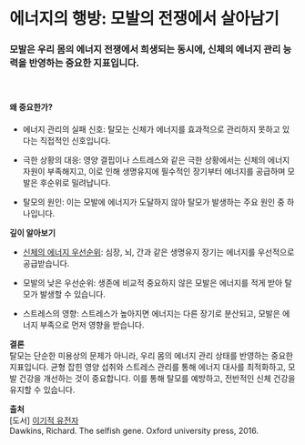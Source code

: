 # 에너지의 행방: 모발의 전쟁에서 살아남기

### 모발은 우리 몸의 에너지 전쟁에서 희생되는 동시에, 신체의 에너지 관리 능력을 반영하는 중요한 지표입니다.  
　  
#### **왜 중요한가?**     
 - 에너지 관리의 실패 신호: 탈모는 신체가 에너지를 효과적으로 관리하지 못하고 있다는 직접적인 신호입니다.  
 
 - 극한 상황의 대응: 영양 결핍이나 스트레스와 같은 극한 상황에서는 신체의 에너지 자원이 부족해지고, 이로 인해 생명유지에 필수적인 장기부터 에너지를 공급하며 모발은 후순위로 밀려납니다.  
 
 - 탈모의 원인: 이는 모발에 에너지가 도달하지 않아 탈모가 발생하는 주요 원인 중 하나입니다.  
  
**깊이 알아보기**  
 - [신체의 에너지 우선순위](/m03/m0305): 심장, 뇌, 간과 같은 생명유지 장기는 에너지를 우선적으로 공급받습니다.  
 
 - 모발의 낮은 우선순위: 생존에 비교적 중요하지 않은 모발은 에너지를 적게 받아 탈모가 발생할 수 있습니다.  
 
 - 스트레스의 영향: 스트레스가 높아지면 에너지는 다른 장기로 분산되고, 모발은 에너지 부족으로 먼저 영향을 받습니다.  
  
**결론**    
탈모는 단순한 미용상의 문제가 아니라, 우리 몸의 에너지 관리 상태를 반영하는 중요한 지표입니다. 균형 잡힌 영양 섭취와 스트레스 관리를 통해 에너지 대사를 최적화하고, 모발 건강을 개선하는 것이 중요합니다. 이를 통해 탈모를 예방하고, 전반적인 신체 건강을 유지할 수 있습니다.

**출처**   
[도서] [이기적 유전자](/m04/m0407/m040701)    
Dawkins, Richard. The selfish gene. Oxford university press, 2016.
<!--stackedit_data:
eyJoaXN0b3J5IjpbLTE1OTIwMDUzOSwtMjgzNzYzMzMwLDE1MT
g3MDQ5NTldfQ==
-->